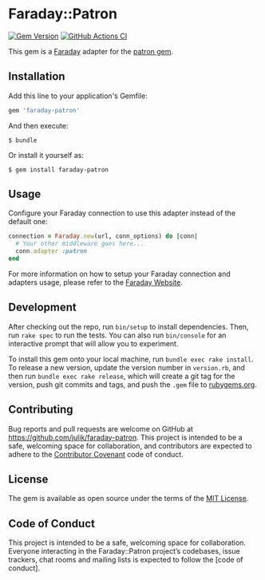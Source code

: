 # Faraday::Patron

[![Gem Version](https://badge.fury.io/rb/faraday-patron.svg)](https://rubygems.org/gems/faraday-patron)
[![GitHub Actions CI](https://github.com/julik/faraday-patron/workflows/CI/badge.svg)](https://github.com/julik/faraday-patron/actions?query=workflow%3ACI)

This gem is a [Faraday][faraday] adapter for the [patron gem][patron-gem].

## Installation

Add this line to your application's Gemfile:

```ruby
gem 'faraday-patron'
```

And then execute:

    $ bundle

Or install it yourself as:

    $ gem install faraday-patron

## Usage

Configure your Faraday connection to use this adapter instead of the default one:

```ruby
connection = Faraday.new(url, conn_options) do |conn|
  # Your other middleware goes here...
  conn.adapter :patron
end
```

For more information on how to setup your Faraday connection and adapters usage,
please refer to the [Faraday Website][faraday-website].

## Development

After checking out the repo, run `bin/setup` to install dependencies.
Then, run `rake spec` to run the tests. You can also run `bin/console`
for an interactive prompt that will allow you to experiment.

To install this gem onto your local machine, run `bundle exec rake install`.
To release a new version, update the version number in `version.rb`,
and then run `bundle exec rake release`, which will create a git tag for the version,
push git commits and tags, and push the `.gem` file to [rubygems.org].

## Contributing

Bug reports and pull requests are welcome on GitHub at https://github.com/julik/faraday-patron.
This project is intended to be a safe, welcoming space for collaboration,
and contributors are expected to adhere to the [Contributor Covenant][covenant] code of conduct.

## License

The gem is available as open source under the terms of the [MIT License][mit-license].

## Code of Conduct

This project is intended to be a safe, welcoming space for collaboration.
Everyone interacting in the Faraday::Patron project’s codebases, issue trackers,
chat rooms and mailing lists is expected to follow the [code of conduct].

[code-of-conduct]:  https://github.com/julik/faraday-patron/blob/main/.github/CODE_OF_CONDUCT.md
[covenant]:         http://contributor-covenant.org
[faraday]:          https://github.com/lostisland/faraday
[faraday-website]:  https://lostisland.github.io/faraday
[patron-gem]:       https://github.com/toland/patron
[mit-license]:      https://opensource.org/licenses/MIT
[rubygems.org]:     https://rubygems.org

